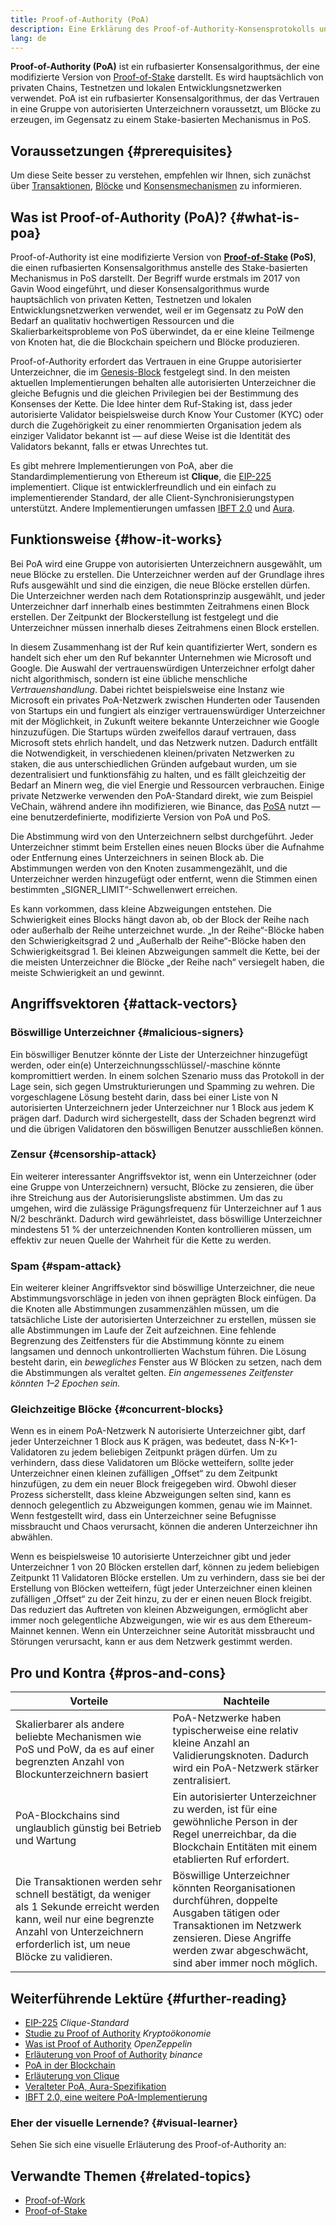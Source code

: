 ```yaml
---
title: Proof-of-Authority (PoA)
description: Eine Erklärung des Proof-of-Authority-Konsensprotokolls und seiner Rolle im Blockchain-Ökosystem.
lang: de
---
```


**Proof-of-Authority (PoA)** ist ein rufbasierter Konsensalgorithmus, der eine modifizierte Version von [Proof-of-Stake](/developers/docs/consensus-mechanisms/pos/) darstellt. Es wird hauptsächlich von privaten Chains, Testnetzen und lokalen Entwicklungsnetzwerken verwendet. PoA ist ein rufbasierter Konsensalgorithmus, der das Vertrauen in eine Gruppe von autorisierten Unterzeichnern voraussetzt, um Blöcke zu erzeugen, im Gegensatz zu einem Stake-basierten Mechanismus in PoS.

## Voraussetzungen {#prerequisites}

Um diese Seite besser zu verstehen, empfehlen wir Ihnen, sich zunächst über [Transaktionen](/developers/docs/transactions/), [Blöcke](/developers/docs/blocks/) und [Konsensmechanismen](/developers/docs/consensus-mechanisms/) zu informieren.

## Was ist Proof-of-Authority (PoA)? {#what-is-poa}

Proof-of-Authority ist eine modifizierte Version von **[Proof-of-Stake](/developers/docs/consensus-mechanisms/pos/) (PoS)**, die einen rufbasierten Konsensalgorithmus anstelle des Stake-basierten Mechanismus in PoS darstellt. Der Begriff wurde erstmals im 2017 von Gavin Wood eingeführt, und dieser Konsensalgorithmus wurde hauptsächlich von privaten Ketten, Testnetzen und lokalen Entwicklungsnetzwerken verwendet, weil er im Gegensatz zu PoW den Bedarf an qualitativ hochwertigen Ressourcen und die Skalierbarkeitsprobleme von PoS überwindet, da er eine kleine Teilmenge von Knoten hat, die die Blockchain speichern und Blöcke produzieren.

Proof-of-Authority erfordert das Vertrauen in eine Gruppe autorisierter Unterzeichner, die im [Genesis-Block](/glossary/#genesis-block) festgelegt sind. In den meisten aktuellen Implementierungen behalten alle autorisierten Unterzeichner die gleiche Befugnis und die gleichen Privilegien bei der Bestimmung des Konsenses der Kette. Die Idee hinter dem Ruf-Staking ist, dass jeder autorisierte Validator beispielsweise durch Know Your Customer (KYC) oder durch die Zugehörigkeit zu einer renommierten Organisation jedem als einziger Validator bekannt ist — auf diese Weise ist die Identität des Validators bekannt, falls er etwas Unrechtes tut.

Es gibt mehrere Implementierungen von PoA, aber die Standardimplementierung von Ethereum ist **Clique**, die [EIP-225](https://eips.ethereum.org/EIPS/eip-225) implementiert. Clique ist entwicklerfreundlich und ein einfach zu implementierender Standard, der alle Client-Synchronisierungstypen unterstützt. Andere Implementierungen umfassen [IBFT 2.0](https://besu.hyperledger.org/stable/private-networks/concepts/poa) und [Aura](https://openethereum.github.io/Chain-specification).

## Funktionsweise {#how-it-works}

Bei PoA wird eine Gruppe von autorisierten Unterzeichnern ausgewählt, um neue Blöcke zu erstellen. Die Unterzeichner werden auf der Grundlage ihres Rufs ausgewählt und sind die einzigen, die neue Blöcke erstellen dürfen. Die Unterzeichner werden nach dem Rotationsprinzip ausgewählt, und jeder Unterzeichner darf innerhalb eines bestimmten Zeitrahmens einen Block erstellen. Der Zeitpunkt der Blockerstellung ist festgelegt und die Unterzeichner müssen innerhalb dieses Zeitrahmens einen Block erstellen.

In diesem Zusammenhang ist der Ruf kein quantifizierter Wert, sondern es handelt sich eher um den Ruf bekannter Unternehmen wie Microsoft und Google. Die Auswahl der vertrauenswürdigen Unterzeichner erfolgt daher nicht algorithmisch, sondern ist eine übliche menschliche _Vertrauenshandlung_. Dabei richtet beispielsweise eine Instanz wie Microsoft ein privates PoA-Netzwerk zwischen Hunderten oder Tausenden von Startups ein und fungiert als einziger vertrauenswürdiger Unterzeichner mit der Möglichkeit, in Zukunft weitere bekannte Unterzeichner wie Google hinzuzufügen. Die Startups würden zweifellos darauf vertrauen, dass Microsoft stets ehrlich handelt, und das Netzwerk nutzen. Dadurch entfällt die Notwendigkeit, in verschiedenen kleinen/privaten Netzwerken zu staken, die aus unterschiedlichen Gründen aufgebaut wurden, um sie dezentralisiert und funktionsfähig zu halten, und es fällt gleichzeitig der Bedarf an Minern weg, die viel Energie und Ressourcen verbrauchen. Einige private Netzwerke verwenden den PoA-Standard direkt, wie zum Beispiel VeChain, während andere ihn modifizieren, wie Binance, das [PoSA](https://academy.binance.com/en/glossary/proof-of-staked-authority-posa) nutzt — eine benutzerdefinierte, modifizierte Version von PoA und PoS.

Die Abstimmung wird von den Unterzeichnern selbst durchgeführt. Jeder Unterzeichner stimmt beim Erstellen eines neuen Blocks über die Aufnahme oder Entfernung eines Unterzeichners in seinen Block ab. Die Abstimmungen werden von den Knoten zusammengezählt, und die Unterzeichner werden hinzugefügt oder entfernt, wenn die Stimmen einen bestimmten „SIGNER_LIMIT“-Schwellenwert erreichen.

Es kann vorkommen, dass kleine Abzweigungen entstehen. Die Schwierigkeit eines Blocks hängt davon ab, ob der Block der Reihe nach oder außerhalb der Reihe unterzeichnet wurde. „In der Reihe“-Blöcke haben den Schwierigkeitsgrad 2 und „Außerhalb der Reihe“-Blöcke haben den Schwierigkeitsgrad 1. Bei kleinen Abzweigungen sammelt die Kette, bei der die meisten Unterzeichner die Blöcke „der Reihe nach“ versiegelt haben, die meiste Schwierigkeit an und gewinnt.

## Angriffsvektoren {#attack-vectors}

### Böswillige Unterzeichner {#malicious-signers}

Ein böswilliger Benutzer könnte der Liste der Unterzeichner hinzugefügt werden, oder ein(e) Unterzeichnungsschlüssel/-maschine könnte kompromittiert werden. In einem solchen Szenario muss das Protokoll in der Lage sein, sich gegen Umstrukturierungen und Spamming zu wehren. Die vorgeschlagene Lösung besteht darin, dass bei einer Liste von N autorisierten Unterzeichnern jeder Unterzeichner nur 1 Block aus jedem K prägen darf. Dadurch wird sichergestellt, dass der Schaden begrenzt wird und die übrigen Validatoren den böswilligen Benutzer ausschließen können.

### Zensur {#censorship-attack}

Ein weiterer interessanter Angriffsvektor ist, wenn ein Unterzeichner (oder eine Gruppe von Unterzeichnern) versucht, Blöcke zu zensieren, die über ihre Streichung aus der Autorisierungsliste abstimmen. Um das zu umgehen, wird die zulässige Prägungsfrequenz für Unterzeichner auf 1 aus N/2 beschränkt. Dadurch wird gewährleistet, dass böswillige Unterzeichner mindestens 51 % der unterzeichnenden Konten kontrollieren müssen, um effektiv zur neuen Quelle der Wahrheit für die Kette zu werden.

### Spam {#spam-attack}

Ein weiterer kleiner Angriffsvektor sind böswillige Unterzeichner, die neue Abstimmungsvorschläge in jeden von ihnen geprägten Block einfügen. Da die Knoten alle Abstimmungen zusammenzählen müssen, um die tatsächliche Liste der autorisierten Unterzeichner zu erstellen, müssen sie alle Abstimmungen im Laufe der Zeit aufzeichnen. Eine fehlende Begrenzung des Zeitfensters für die Abstimmung könnte zu einem langsamen und dennoch unkontrollierten Wachstum führen. Die Lösung besteht darin, ein _bewegliches_ Fenster aus W Blöcken zu setzen, nach dem die Abstimmungen als veraltet gelten. _Ein angemessenes Zeitfenster könnten 1–2 Epochen sein._

### Gleichzeitige Blöcke {#concurrent-blocks}

Wenn es in einem PoA-Netzwerk N autorisierte Unterzeichner gibt, darf jeder Unterzeichner 1 Block aus K prägen, was bedeutet, dass N-K+1-Validatoren zu jedem beliebigen Zeitpunkt prägen dürfen. Um zu verhindern, dass diese Validatoren um Blöcke wetteifern, sollte jeder Unterzeichner einen kleinen zufälligen „Offset“ zu dem Zeitpunkt hinzufügen, zu dem ein neuer Block freigegeben wird. Obwohl dieser Prozess sicherstellt, dass kleine Abzweigungen selten sind, kann es dennoch gelegentlich zu Abzweigungen kommen, genau wie im Mainnet. Wenn festgestellt wird, dass ein Unterzeichner seine Befugnisse missbraucht und Chaos verursacht, können die anderen Unterzeichner ihn abwählen.

Wenn es beispielsweise 10 autorisierte Unterzeichner gibt und jeder Unterzeichner 1 von 20 Blöcken erstellen darf, können zu jedem beliebigen Zeitpunkt 11 Validatoren Blöcke erstellen. Um zu verhindern, dass sie bei der Erstellung von Blöcken wetteifern, fügt jeder Unterzeichner einen kleinen zufälligen „Offset“ zu der Zeit hinzu, zu der er einen neuen Block freigibt. Das reduziert das Auftreten von kleinen Abzweigungen, ermöglicht aber immer noch gelegentliche Abzweigungen, wie wir es aus dem Ethereum-Mainnet kennen. Wenn ein Unterzeichner seine Autorität missbraucht und Störungen verursacht, kann er aus dem Netzwerk gestimmt werden.

## Pro und Kontra {#pros-and-cons}

| Vorteile                                                                                                                                                                                                          | Nachteile                                                                                                                                                                                                                                 |
| ----------------------------------------------------------------------------------------------------------------------------------------------------------------------------------------------------------------- | ----------------------------------------------------------------------------------------------------------------------------------------------------------------------------------------------------------------------------------------- |
| Skalierbarer als andere beliebte Mechanismen wie PoS und PoW, da es auf einer begrenzten Anzahl von Blockunterzeichnern basiert                                                                                   | PoA-Netzwerke haben typischerweise eine relativ kleine Anzahl an Validierungsknoten. Dadurch wird ein PoA-Netzwerk stärker zentralisiert.                                                                 |
| PoA-Blockchains sind unglaublich günstig bei Betrieb und Wartung                                                                                                                                                  | Ein autorisierter Unterzeichner zu werden, ist für eine gewöhnliche Person in der Regel unerreichbar, da die Blockchain Entitäten mit einem etablierten Ruf erfordert.                                                    |
| Die Transaktionen werden sehr schnell bestätigt, da weniger als 1 Sekunde erreicht werden kann, weil nur eine begrenzte Anzahl von Unterzeichnern erforderlich ist, um neue Blöcke zu validieren. | Böswillige Unterzeichner könnten Reorganisationen durchführen, doppelte Ausgaben tätigen oder Transaktionen im Netzwerk zensieren. Diese Angriffe werden zwar abgeschwächt, sind aber immer noch möglich. |

## Weiterführende Lektüre {#further-reading}

- [EIP-225](https://eips.ethereum.org/EIPS/eip-225) _Clique-Standard_
- [Studie zu Proof of Authority](https://github.com/cryptoeconomics-study/website/blob/master/docs/sync/2.4-lecture.md) _Kryptoökonomie_
- [Was ist Proof of Authority](https://forum.openzeppelin.com/t/proof-of-authority/3577) _OpenZeppelin_
- [Erläuterung von Proof of Authority](https://academy.binance.com/en/articles/proof-of-authority-explained) _binance_
- [PoA in der Blockchain](https://medium.com/techskill-brew/proof-of-authority-or-poa-in-blockchain-part-11-blockchain-series-be15b3321cba)
- [Erläuterung von Clique](https://medium.com/@Destiner/clique-cross-client-proof-of-authority-algorithm-for-ethereum-8b2a135201d)
- [Veralteter PoA, Aura-Spezifikation](https://openethereum.github.io/Chain-specification)
- [IBFT 2.0, eine weitere PoA-Implementierung](https://besu.hyperledger.org/stable/private-networks/concepts/poa)

### Eher der visuelle Lernende? {#visual-learner}

Sehen Sie sich eine visuelle Erläuterung des Proof-of-Authority an:

<YouTube id="Mj10HSEM5_8" />

## Verwandte Themen {#related-topics}

- [Proof-of-Work](/developers/docs/consensus-mechanisms/pow/)
- [Proof-of-Stake](/developers/docs/consensus-mechanisms/pos/)
